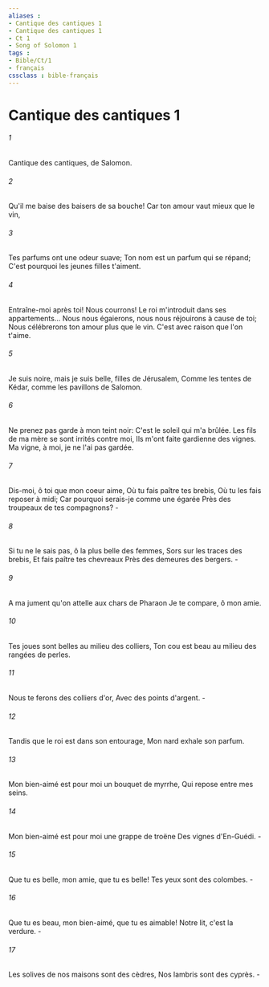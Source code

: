 ```yaml
---
aliases : 
- Cantique des cantiques 1
- Cantique des cantiques 1
- Ct 1
- Song of Solomon 1
tags : 
- Bible/Ct/1
- français
cssclass : bible-français
---
```


# Cantique des cantiques 1

###### 1
Cantique des cantiques, de Salomon.
###### 2
Qu'il me baise des baisers de sa bouche! Car ton amour vaut mieux que le vin,
###### 3
Tes parfums ont une odeur suave; Ton nom est un parfum qui se répand; C'est pourquoi les jeunes filles t'aiment.
###### 4
Entraîne-moi après toi! Nous courrons! Le roi m'introduit dans ses appartements... Nous nous égaierons, nous nous réjouirons à cause de toi; Nous célébrerons ton amour plus que le vin. C'est avec raison que l'on t'aime.
###### 5
Je suis noire, mais je suis belle, filles de Jérusalem, Comme les tentes de Kédar, comme les pavillons de Salomon.
###### 6
Ne prenez pas garde à mon teint noir: C'est le soleil qui m'a brûlée. Les fils de ma mère se sont irrités contre moi, Ils m'ont faite gardienne des vignes. Ma vigne, à moi, je ne l'ai pas gardée.
###### 7
Dis-moi, ô toi que mon coeur aime, Où tu fais paître tes brebis, Où tu les fais reposer à midi; Car pourquoi serais-je comme une égarée Près des troupeaux de tes compagnons? -
###### 8
Si tu ne le sais pas, ô la plus belle des femmes, Sors sur les traces des brebis, Et fais paître tes chevreaux Près des demeures des bergers. -
###### 9
A ma jument qu'on attelle aux chars de Pharaon Je te compare, ô mon amie.
###### 10
Tes joues sont belles au milieu des colliers, Ton cou est beau au milieu des rangées de perles.
###### 11
Nous te ferons des colliers d'or, Avec des points d'argent. -
###### 12
Tandis que le roi est dans son entourage, Mon nard exhale son parfum.
###### 13
Mon bien-aimé est pour moi un bouquet de myrrhe, Qui repose entre mes seins.
###### 14
Mon bien-aimé est pour moi une grappe de troëne Des vignes d'En-Guédi. -
###### 15
Que tu es belle, mon amie, que tu es belle! Tes yeux sont des colombes. -
###### 16
Que tu es beau, mon bien-aimé, que tu es aimable! Notre lit, c'est la verdure. -
###### 17
Les solives de nos maisons sont des cèdres, Nos lambris sont des cyprès. -
